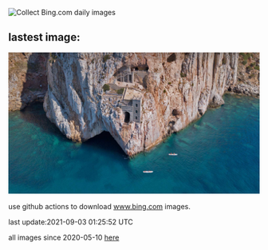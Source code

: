 ![Collect Bing.com daily images](https://github.com/counter2015/bing-daily-images/workflows/Collect%20Bing.com%20daily%20images/badge.svg)
## lastest image:
![](images/PortoFlavia.jpg)

use github actions to download www.bing.com images.

last update:2021-09-03 01:25:52 UTC

all images since 2020-05-10 [here](https://github.com/counter2015/bing-daily-images/tree/master/images) 
